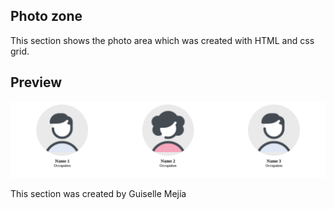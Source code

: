 ## Photo zone

This section shows the photo area which was created with HTML and css grid.

## Preview

![](Screenshot.png)

This section was created by Guiselle Mejía